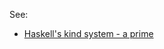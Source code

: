 See:
* [Haskell's kind system - a prime](https://diogocastro.com/blog/2018/10/17/haskells-kind-system-a-primer/)